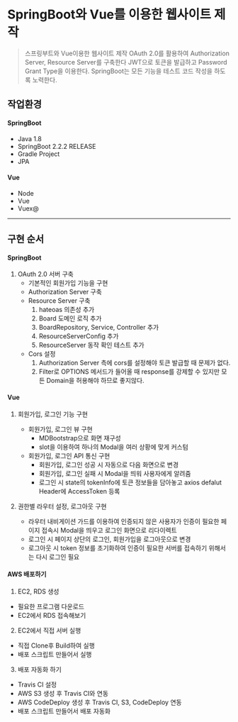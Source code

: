 # SpringBoot와 Vue를 이용한 웹사이트 제작
> 스프링부트와 Vue이용한 웹사이트 제작 OAuth 2.0를 활용하여 Authorization Server, Resource Server를 구축한다
> JWT으로 토큰을 발급하고 Password Grant Type을 이용한다.
> SpringBoot는 모든 기능을 테스트 코드 작성을 하도록 노력한다.

## 작업환경
#### SpringBoot
 - Java 1.8
 - SpringBoot 2.2.2 RELEASE
 - Gradle Project
 - JPA
#### Vue
 - Node
 - Vue
 - Vuex@
---
## 구현 순서
#### SpringBoot
1. OAuth 2.0 서버 구축
    - 기본적인 회원가입 기능을 구현
    - Authorization Server 구축
    - Resource Server 구축
      1. hateoas 의존성 추가
      1. Board 도메인 로직 추가
      1. BoardRepository, Service, Controller 추가
      1. ResourceServerConfig 추가
      1. ResourceServer 동작 확인 테스트 추가
    - Cors 설정
      1. Authorization Server 측에 cors를 설정해야 토큰 발급할 때 문제가 없다.
      2. Filter로 OPTIONS 메서드가 들어올 때 response를 강제할 수 있지만 모든 Domain을 허용해야 하므로 좋지않다.

#### Vue
1. 회원가입, 로그인 기능 구현
    - 회원가입, 로그인 뷰 구현
      - MDBootstrap으로 화면 재구성
      - slot을 이용하여 하나의 Modal을 여러 상황에 맞게 커스텀
    - 회원가입, 로그인 API 통신 구현
      - 회원가입, 로그인 성공 시 자동으로 다음 화면으로 변경
      - 회원가입, 로그인 실패 시 Modal을 띄워 사용자에게 알려줌
      - 로그인 시 state의 tokenInfo에 토큰 정보들을 담아놓고 axios defalut Header에 AccessToken 등록

2. 권한별 라우터 설정, 로그아웃 구현
    - 라우터 내비게이션 가드를 이용하여 인증되지 않은 사용자가 인증이 필요한 페이지 접속시 Modal을 띄우고 로그인 화면으로 리다이렉트
    - 로그인 시 페이지 상단의 로그인, 회원가입을 로그아웃으로 변경
    - 로그아웃 시 token 정보를 초기화하여 인증이 필요한 서버를 접속하기 위해서는 다시 로그인 필요


#### AWS 배포하기
1. EC2, RDS 생성
  - 필요한 프로그램 다운로드
  - EC2에서 RDS 접속해보기

2. EC2에서 직접 서버 실행
  - 직접 Clone후 Build하여 실행
  - 배포 스크립트 만들어서 실행

3. 배포 자동화 하기
  - Travis CI 설정
  - AWS S3 생성 후 Travis CI와 연동
  - AWS CodeDeploy 생성 후 Travis CI, S3, CodeDeploy 연동
  - 배포 스크립트 만들어서 배포 자동화
  

